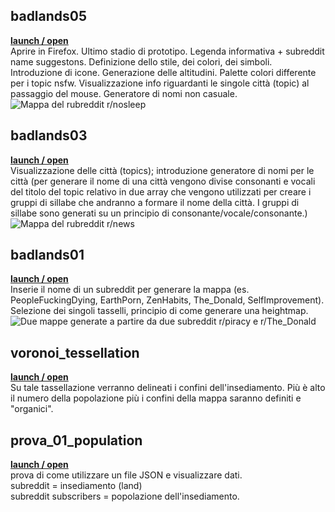 ## badlands05

**[launch / open](http://dsii-2018-unirsm.github.io/iretrtr/making_visible/badlands05)**<br>
Aprire in Firefox. Ultimo stadio di prototipo. Legenda informativa + subreddit name suggestons. Definizione dello stile, dei colori, dei simboli. Introduzione di icone. Generazione delle altitudini. Palette colori differente per i topic nsfw. Visualizzazione info riguardanti le singole città (topic) al passaggio del mouse. Generatore di nomi non casuale.
<br>![Mappa del rubreddit r/nosleep](https://i.imgur.com/0J3pBQd.png)

## badlands03

**[launch / open](http://dsii-2018-unirsm.github.io/iretrtr/making_visible/badlands03)**<br>
Visualizzazione delle città (topics); introduzione generatore di nomi per le città (per generare il nome di una città vengono divise consonanti e vocali del titolo del topic relativo in due array che vengono utilizzati per creare i gruppi di sillabe che andranno a formare il nome della città. I gruppi di sillabe sono generati su un principio di consonante/vocale/consonante.)
<br>![Mappa del rubreddit r/news](https://i.imgur.com/LygOGCR.png)

## badlands01

**[launch / open](http://dsii-2018-unirsm.github.io/iretrtr/making_visible/badlands01)**<br>
Inserie il nome di un subreddit per generare la mappa (es. PeopleFuckingDying, EarthPorn, ZenHabits, The_Donald, SelfImprovement). Selezione dei singoli tasselli, principio di come generare una heightmap.
<br>![Due mappe generate a partire da due subreddit r/piracy e r/The_Donald](https://i.imgur.com/2AG7tNV.png)

## voronoi_tessellation

**[launch / open](http://dsii-2018-unirsm.github.io/iretrtr/making_visible/voronoi_tessellation)**<br>
Su tale tassellazione verranno delineati i confini dell'insediamento. Più è alto il numero della popolazione più i confini della mappa saranno definiti e "organici".

## prova_01_population

**[launch / open](http://dsii-2018-unirsm.github.io/iretrtr/making_visible/prova_01_population)**<br>
prova di come utilizzare un file JSON e visualizzare dati.
<br>subreddit = insediamento (land)
<br>subreddit subscribers = popolazione dell'insediamento.
